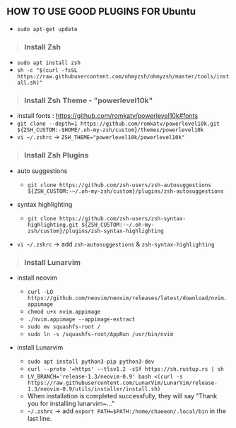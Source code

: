 ## HOW TO USE GOOD PLUGINS FOR Ubuntu

* ```sudo apt-get update```
  
> ###  Install Zsh 
* ```sudo apt install zsh```
* ```sh -c "$(curl -fsSL https://raw.githubusercontent.com/ohmyzsh/ohmyzsh/master/tools/install.sh)"```

> ###  Install Zsh Theme - "powerlevel10k"
* install fonts : https://github.com/romkatv/powerlevel10k#fonts
* ```git clone --depth=1 https://github.com/romkatv/powerlevel10k.git ${ZSH_CUSTOM:-$HOME/.oh-my-zsh/custom}/themes/powerlevel10k```
* ```vi ~/.zshrc``` -> ```ZSH_THEME="powerlevel10k/powerlevel10k"```

> ###  Install Zsh Plugins
* auto suggestions
    * ```git clone https://github.com/zsh-users/zsh-autosuggestions ${ZSH_CUSTOM:-~/.oh-my-zsh/custom}/plugins/zsh-autosuggestions```
* syntax highlighting
    * ```git clone https://github.com/zsh-users/zsh-syntax-highlighting.git ${ZSH_CUSTOM:-~/.oh-my-zsh/custom}/plugins/zsh-syntax-highlighting```

* ```vi ~/.zshrc``` -> add ```zsh-autosuggestions``` & ```zsh-syntax-highlighting```

> ### Install Lunarvim
* install neovim
    * ```curl -LO https://github.com/neovim/neovim/releases/latest/download/nvim.appimage```
    * ```chmod u+x nvim.appimage```
    * ```./nvim.appimage --appimage-extract```
    * ```sudo mv squashfs-root /```
    * ```sudo ln -s /squashfs-root/AppRun /usr/bin/nvim```

* install Lunarvim
    * ```sudo apt install python3-pip python3-dev```
    * ```curl --proto '=https' --tlsv1.2 -sSf https://sh.rustup.rs | sh```
    * ```LV_BRANCH='release-1.3/neovim-0.9' bash <(curl -s https://raw.githubusercontent.com/LunarVim/LunarVim/release-1.3/neovim-0.9/utils/installer/install.sh)```
    * When installation is completed successfully, they will say "Thank you for installing lunarvim~..."
    * ```~/.zshrc``` -> add ```export PATH=$PATH:/home/chaeeon/.local/bin``` in the last line.

    
